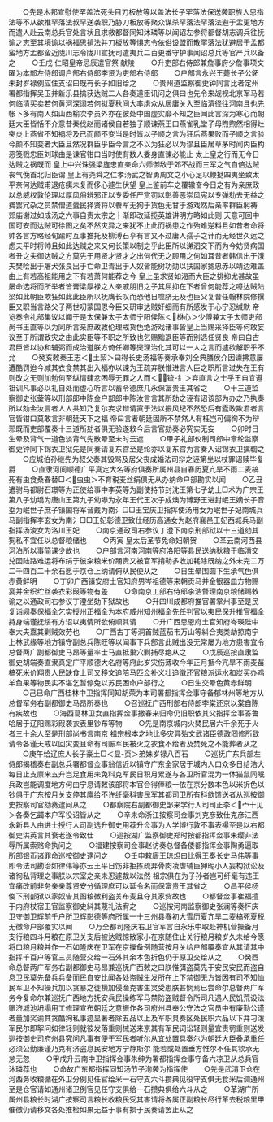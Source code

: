 <!-- { "loadSidebar": true } -->
　　○先是木邦宣慰使罕盖法死头目刀板放等以盖法长子罕落法保送袭职族人思指法等不从欲推罕落法叔罕送袭职乃胁刀板放等聚众谋杀罕落法罕落法避于孟更地方而遣人赴云南总兵官处言状且求救都督同知沐璘等以闻诏左参将都督胡志调兵往抚谕之志至其境谕以祸福思掯法并刀板放等惧志令依俗设盟而散罕落法犹避居于孟都蛮地方孟都蛮近陇川志令陇川宣抚司遣夷兵二百更番守护事闻诏总兵等官严兵以备之
　　○壬戌  仁昭皇帝忌辰遣官祭  献陵
　　○升吏部右侍郎兼詹事府少詹事项文曜为本部左侍郎调户部右侍郎李贤为吏部右侍郎
　　○户部言永兴王薨长子公鉐未封岁禄例应住支诏曰既有长子如旧给之
　　○贵州道监察御史钟同言比者定州署都指挥吴玉并新乐县擒获达贼二人各奏道臣讯问之俱曰也先令来觇视北京军马若何临清买卖若何黄河深阔若何拟夏秋间大率虏众从居庸关入至临清径往河南且也先帐下多有南人如山西榆次李员外亦在彼处中国虚实靡不知之臣闻此言深为寒心而朝廷大臣皆恬不介意昔秦伐赵而诸侯自若独子顺谏燕王曰燕雀乳堂子母煦煦然相得灶突炎上燕省不知祸将及已而颜不变当是时皆以子顺之言为狂后燕果败而子顺之言验今颜不知变者大臣且然况群臣乎臣今言之不以为狂必以为谬且臣居草茅时闻内臣构恶笺戮忠臣刘球由是谏官钳口当时使有数人委身直谏必能止  太上皇之行而无今日达贼之祸既而  皇上中兴诛强梁旌忠直亲命六师御敌于郊不战而三军之气自倍达贼丧气俛首北归臣谓  皇上有尧舜之仁孝汤武之智勇周文之小心足以鞭挞四夷坐致太平奈何达贼甫退疮痍未复而侈心遽生伏望  皇上鉴前车之覆辙奋今日之有为亲庶政以总威权敦伦理以厚风俗辨邪正以专委任严赏罚以彰善恶崇风宪以专弹劾去无益之费罢冗杂之员禁僧道蠹民择贤将以餋军无狥于货色无甘于游戏然后亲率群臣躬祷  郊庙谢过如成汤之六事自责太宗之十渐即改延揽英雄讲明方略如此则  天意可回中国可安而达贼可徐图之矣不然灾异之来犹不止此而祸患之作殆难逆料且如昔者命将帅各言方略经旬踰时互事推托及柳溥石亨有言又不过庸人孺子之计而无经世久远之虑夫平时将帅且如此达贼之来又何长策以制之乎此臣所以涕泗交下而为今妨贤病国者丑之夫御达贼之方莫先于用贤才贤才之出何代无之顾用之何如耳昔者韩信出于饿夫樊哙出于屠犬张良出于亡命卫青出于人奴皆能树功勋以扶国家摅忠赤以靖边难盖由上有若高祖能用之下有若萧何能荐之今  皇上虽求贤如渴而大臣之排抑尤甚故虽屡命选将而所举者皆膏梁厚禄之人亲戚朋旧之子其屈抑在下者曾何能荐之噫达贼陆梁如此朝臣欺狂如此此臣所以抚膺长叹而恐他日噬脐无及也臣父复昔任翰林院修撰臣又职当言路父子两世叨蒙国恩今臣又研审达贼奸细而有所感发于心宁忍缄默  帝览奏令礼部集议以闻于是太保兼太子太师宁阳侯陈＜棥心＞少傅兼太子太师吏部尚书王直等以为同所言亲庶政敦伦理戒货色绝游戏诸事皆皇上当赐采择臣等何敢妄议至于所谓致灾之由此实臣等不职之所致也乞赐黜退臣等而别选任贤良  帝曰自古君臣皆以协和辅弼而成治道朕方倚任卿等爕理治化其可以一人之言而遽欲解职乎不允
　　○癸亥敕秦王志＜土絜＞曰得长史汤福等奏承奉刘全典膳侯介因谏拂意屡遭酷罚迨今减其衣食禁其出入福亦以谏为王疏弃朕惟进言人臣之职所言过失在王有则改之无则加勉何至纵情肆忿困辱无罪之人而＜锍-釒＞弃直言之士乎王自宜遵  祖训凡事必以礼自处而虚心听言以蓄令德庶几永保富贵王其省之
　　○十三道监察御史张蓥等以刑部郎中陈金户部郎中陈汝言言其所劾之诬有诏该部为办之乃执奏所以劾金汝言者人人共知乃复尔妄求辩请寘于法以振风纪不然恐后有蠹政欺君者言官皆钳口莫敢言非朝廷天下之福  帝曰言者朝廷固所不禁然人有枉岂可偏徇不为辩邪既而吏部覆奏十三道所劾者俱无验遂敕今后言官劾奏必究实无妄
　　○卯时日生晕及背气一道色淡背气先散晕至未时云遮
　　○甲子礼部仪制司郎中章纶监察御史钟同下锦衣卫狱先是同奏请复东宫至是纶亦以复东宫为言奏入诏锦衣卫擒鞫之
　　○应城伯孙继先为叔父奏其毁骂及居父丧成婚法司辩之诬第坐以杖罪诏赎毕复爵
　　○直隶河间顺德广平真定大名等府俱奏所属州县自春历夏亢旱不雨二麦槁死有虫食桑春替□＜虫虫＞不育税麦丝绢俱无从办纳命户部勘实以闻
　　○乙丑遣驸马都尉石璟等为正使给事中李英等为副使持节封沈王第七子幼土□术为广宗王第八子幼墧为唐山王第九子幼塨为永年王代王次子成燠为博野王进封岷王嫡长子音垽为岷世子庶子镇国将军音戴为南氵□□王宝庆卫指挥使汤用女为岷世子妃南城兵马副指挥李玄女为南氵□□王妃彰德卫致仕经历高通女为赵府襄邑王妃西城兵马副指挥汤浚女为洛川王妃
　　○南京通政司右参议丁澄下南京刑部狱以十三道劾其狥私不宜任以总督粮储也
　　○丙寅  皇太后圣节免命妇朝贺
　　○革云南河西县河泊所以事简课少故也
　　○户部言河南河南等府洛阳等县民送纳秋粮于临清交兑因陆路难运将布绢于彼籴粮米价踊贵又被官军掯勒多收加耗除既纳之外未完二万二千四百二十余石愿于京仓上纳请俯从民便从之
　　○日生晕围圆下生承气色俱赤黄鲜明
　　○丁卯广西镇安府土官知府男岑祖德等来朝贡马并金银器皿方物赐宴并金织纻丝袭衣彩叚等物有差
　　○命南京工部右侍郎李浩督理南京粮储赐敕谕之以通政司右参议丁澄坐劾下狱故也
　　○升四川成都府推官署掌州事至是民复诣阙奏保福全乞实授州正福全为本府威州知州福全先任判官以夷民保升推官福全持身端谨抚绥有方诏以夷情所欲俯顺其请
　　○升广西思恩府土官知府岑瑛陛中奉大夫嘉其剿贼效劳也
　　○广西古丁等洞首贼蓝茄韦万山等紏合夷类劫掠南宁上林武缘等地方镇守副总兵陈旺等以闻事下兵部言此贼出没无常屡为地方患害宜令总督两广副都御史马昂等量率士马直抵巢穴剿捕尽绝从之
　　○戊辰巡按直隶监御史胡端奏直隶真定广平顺德大名府等府此岁灾伤薄收今年正月抵今亢旱不雨麦苗槁死米价翔贵人民缺食上司又移文追陪马匹佥补义壮追徵还官粮派运水和炭买办鸡羊鱼果等物民实不堪乞暂停免以苏民困命户部行之
　　○日生交晕色黄赤鲜明
　　○己巳命广西桂林中卫指挥同知胡荣为本司署都指挥佥事守备郁林州等地方从总督军务右副都御史马昂所奏也
　　○召巡抚广西刑部右侍郎李棠还京以棠自陈有疾故也
　　○海西葛林卫女直指挥佥事撒春来归命仍旧职依其父指挥佥事答鲁哈居于辽阳赐彩叚袭衣表里钞布等物
　　○先是南京城内火焚民居六千余死于火者三十余人至是刑部尚书言南京  祖宗根本之地比多灾异殆文武诸臣德政罔修所致请令各谨天戒以回灾变且命有司赈军民被火之衣食不给者及焚死之不能葬者从之
　　○庚午给辽庶人长子豪土□＜显-页＞弟妹岁禄八百石
　　○巡抚广东兵部左侍郎揭稽奏右副总兵署都督佥事翁信近以镇守广东全家居于城内人口众多日给浩大每日止支廪米五升岂足食用未免科克军民日积月累遂与各卫所官混为一体猫鼠同眠兵政岂能调度地方何由宁息请敕该部将本官合得俸粮一依在京分数本色以米折色以钞俱于广东按月关支停其廪给不许纤毫科害民军其都司卫所有科歛馈送者从巡按御史按察司官劾奏逮问从之
　　○都察院右副都御史邹来学行人司司正李＜宀十见＞各奏乞蠲本户军役诏皆从之
　　○辛未命浙江按察司佥事刘克彦致仕克彦江西永新县人由进士授行人司副选升御史用荐升佥事为人学博行敦不事表襮至是以右都御史洪英言其衰老遂令致仕
　　○巡按湖广监察御史郑时按都指挥佥事朱缨非法辱所属索赂命执问之
　　○福建按察司佥事赵访奏总督备倭都指挥佥事陶勇逼取所部银币诸罪命巡按御史逮问之
　　○壬申敕唐王琼炟曰比得王奏长史马伟等事即令法司勘治如律伟等亦云王平日饬非拒拣疏弃骨肉凌虐辅臣狎昵小人妄构狱讼及诸徇私背理之事朕以宗室之亲未忍遽裁以法然  祖宗俱在为子孙者岂可纤毫有违王宜痛改前非务亲亲尊贤安分循理庶可以延令名而保富贵王其省之
　　○昌平侯杨俊下刑部狱以家奴告其图粮微利盗关布麦且夺其家赀故也
　　○都督佥事崔福擅于内府杖宿卫官监察御史紏其蔑礼法宥之
　　○巡按河南监察御史张澜等奏怀庆卫守御卫辉前千户所卫辉彰德等府所属一十三州县春初大雪历夏亢旱二麦槁死夏税无徵命户部覆实以闻
　　○万全都司隆庆右卫官军言自永乐中取赴神机营操备月支行粮四斗月粮在原卫关支后被达贼惊散家小在京随住止关行粮月粮岁久未给今愿将口粮月粮并作一石如隆庆在卫军在京操备例随营按月关给户部覆奏宜从其请其中指挥千百户等官三员随营交给一石外其余本色折色仍于原卫交给从之
　　○癸酉命总督两广军务右副都御史马昂兼巡抚广西敕之曰朕惟弭盗莫先于安民安民而盗自息卫民莫先备兵兵备而民自安比闻各处盗贼生发所在上下禁御无方皆因有司不知恤民军卫不知操兵加以贪暴之徒横加侵渔克害生灵受患朕甚悯焉已尝命尔总督两广军务今复命尔兼巡抚广西地方抚安兵民操练军马禁防盗贼督令所司凡遇人民饥荒设法赈济城池坍塌用工修理宣布朝廷之意振作各司府州县奉公守法之官员中有廉勤公谨者量加奖谕其贪酷狥私事迹显著者除五品以上及军职具奏区处民职六品以下并刁泼军民尔即挐问如律轻则就彼发落重则械送来京其有军民词讼轻则量宜责罚重则送发巡按御史司府州县究问凡事有便于军民者听尔从宜处置具奏尔为朝廷大臣叠承重任必须公勤廉谨乃克有济盗息民安地方宁静斯尔  能若或处置垂方惟尔不任其钦承无怠无忽
　　○甲戌升云南中卫指挥佥事朱绅为署都指挥佥事守备六凉卫从总兵官沐璘荐也
　　○命故广东都指挥同知汤节子洵袭为指挥使
　　○先是武清卫仓在河西务收粮循在外卫分例见任官给米一石守支六斗攒典见役守支俱无食米后调通州至是仓官请如通州诸卫例官见任守支俱给一石攒典俱给六斗从之
　　○革湖广所属州县粮长时湖广按察司言粮长收粮民受其害请将各属正副粮长尽行革去税粮里甲催徵仍请移文各处推检如果无益于事有损于民奏请罢止从之
